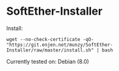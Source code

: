 # SoftEther-Installer

Install:
```
wget --no-check-certificate -qO- "https://git.enjen.net/munzy/SoftEther-Installer/raw/master/install.sh" | bash
```

Currently tested on:
  Debian (8.0)
